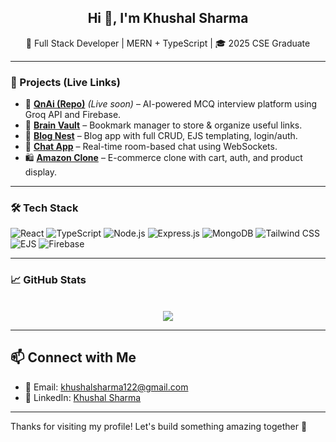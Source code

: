 <h2 align="center">Hi 👋, I'm Khushal Sharma</h2>
<p align="center">🚀 Full Stack Developer | MERN + TypeScript | 🎓 2025 CSE Graduate </p>


---

### 🧠 Projects (Live Links)
- 🤖 **[QnAi (Repo)](https://github.com/Khushaall/Ai-Interview)** *(Live soon)* – AI-powered MCQ interview platform using Groq API and Firebase.
- 💾 **[Brain Vault](https://getbrainvault.netlify.app/)** – Bookmark manager to store & organize useful links.
- 📝 **[Blog Nest](https://blog-nest-bkcr.onrender.com/)** – Blog app with full CRUD, EJS templating, login/auth.
- 💬 **[Chat App](https://chat-app-p2h8.onrender.com/)** – Real-time room-based chat using WebSockets.
- 🛍️ **[Amazon Clone](https://amazon-clone-8x6n.onrender.com/)** – E-commerce clone with cart, auth, and product display.


---

### 🛠️ Tech Stack
![React](https://img.shields.io/badge/-React-61DAFB?logo=react&logoColor=black)
![TypeScript](https://img.shields.io/badge/-TypeScript-007ACC?logo=typescript&logoColor=white)
![Node.js](https://img.shields.io/badge/-Node.js-339933?logo=node.js&logoColor=white)
![Express.js](https://img.shields.io/badge/-Express.js-000000?logo=express&logoColor=white)
![MongoDB](https://img.shields.io/badge/-MongoDB-4EA94B?logo=mongodb&logoColor=white)
![Tailwind CSS](https://img.shields.io/badge/-TailwindCSS-38B2AC?logo=tailwind-css&logoColor=white)
![EJS](https://img.shields.io/badge/-EJS-black)
![Firebase](https://img.shields.io/badge/-Firebase-FFCA28?logo=firebase&logoColor=black)

---

### 📈 GitHub Stats
<p align="center">
  <br/>
  <img src="https://github-readme-stats.vercel.app/api/top-langs/?username=Khushaall&layout=compact&theme=radical" />
</p>


---

## 📫 Connect with Me

- 📧 Email: khushalsharma122@gmail.com
- 💼 LinkedIn: [Khushal Sharma](https://www.linkedin.com/in/khushaall/)


---

Thanks for visiting my profile! Let's build something amazing together 🚀
